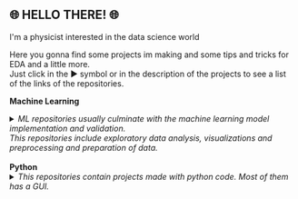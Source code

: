 ## 🌐 HELLO THERE! 🌐

I'm a physicist interested in the data science world

Here you gonna find some projects im making and some tips and tricks for EDA and a little more. <br>
Just click in the ▶ symbol or in the description of the projects to see a list of the links of the repositories.




<b>Machine Learning</b>
<body><details>
        <summary><i>ML repositories usually culminate with the machine learning model implementation and validation. <br>
This repositories include exploratory data analysis, visualizations and preprocessing and preparation of data.</i>
</summary>
<a href="https://github.com/NavarroRamon/HeartFailure_ClassificationProblem" target="_blank">
  <img src="img/carpetab.png"  width=25" height="25">
  <b> HeartFailure_ClassificationProblem </b> 
</a>

<br>
<a href="https://github.com/NavarroRamon/DealingWith_ImbalancedData" target="_blank">
  <img src="img/carpetab.png"  width=25" height="25">
  <b> DealingWith_ImbalancedData </b> 
</a>
</details>        
</body>


<br>
<b>Python</b>
<body>
    <details>
        <summary><i>This repositories contain projects made with python code.
Most of them has a GUI.</i>
</summary>
<a href="https://github.com/NavarroRamon/TheGameOfLife" target="_blank">
  <img src="img/carpetab.png"  width=25" height="25">
  <b> TheGameOfLife </b>
</a>
</details>        
</body>

<!---
NavarroRamon/NavarroRamon is a ✨ special ✨ repository because its `README.md` (this file) appears on your GitHub profile.
You can click the Preview link to take a look at your changes.
--->
